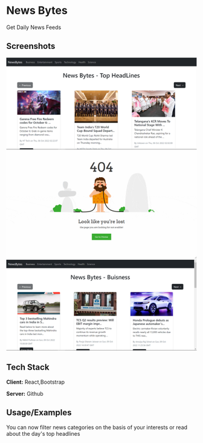 
# News Bytes
Get Daily News Feeds 

## Screenshots

![App Screenshot](./src/components/utils/Screen-1.png)
![App Screenshot](./src/components/utils/notFound.gif)
![App Screenshot](./src/components/utils/1.PNG)


## Tech Stack

**Client:** React,Bootstrap

**Server:** Github


## Usage/Examples

You can now filter news categories on the basis of your interests or read about the day's top headlines
